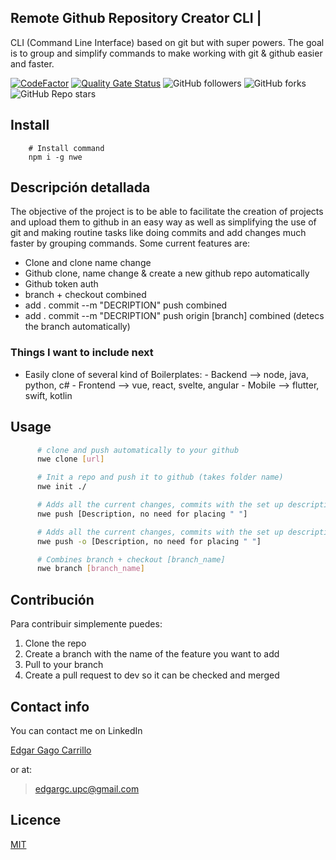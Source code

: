 ## Remote Github Repository Creator CLI | 

CLI (Command Line Interface) based on git but with super powers. The goal is to group and simplify commands to make working with git & github easier and faster.

[![CodeFactor](https://www.codefactor.io/repository/github/gagocarrilloedgar/nwe/badge)](https://www.codefactor.io/repository/github/gagocarrilloedgar/nwe) [![Quality Gate Status](https://sonarcloud.io/api/project_badges/measure?project=gagocarrilloedgar_gitx&metric=alert_status)](https://sonarcloud.io/dashboard?id=gagocarrilloedgar_gitx) ![GitHub followers](https://img.shields.io/github/followers/gagocarrilloedgar?style=social) ![GitHub forks](https://img.shields.io/github/forks/gagocarrilloedgar/gitx?style=social) ![GitHub Repo stars](https://img.shields.io/github/stars/gagocarrilloedgar/gitx?style=social)

## Install

```shell
    # Install command
    npm i -g nwe
```

## Descripción detallada 

The objective of the project is to be able to facilitate the creation of projects and upload them to github in an easy way as well as simplifying the use of git and making routine tasks like doing commits and add changes much faster by grouping commands. Some current features are:

- Clone and clone name change
- Github clone, name change & create a new github repo automatically
- Github token auth
- branch + checkout combined
- add . commit --m "DECRIPTION" push combined
- add . commit --m "DECRIPTION" push origin [branch] combined (detecs the branch automatically)

### Things I want to include next

- Easily clone of several kind of Boilerplates:
      - Backend --> node, java, python, c#
      - Frontend --> vue, react, svelte, angular
      - Mobile --> flutter, swift, kotlin

## Usage

```sh
      # clone and push automatically to your github
      nwe clone [url] 
```

```sh
      # Init a repo and push it to github (takes folder name)
      nwe init ./
```

```sh
      # Adds all the current changes, commits with the set up description and push to the repo
      nwe push [Description, no need for placing " "]
```


```sh
      # Adds all the current changes, commits with the set up description and push to the current branch you are working on at the moment
      nwe push -o [Description, no need for placing " "]
```


```sh
      # Combines branch + checkout [branch_name]
      nwe branch [branch_name]
```


## Contribución 

Para contribuir simplemente puedes:

1. Clone the repo
2. Create a branch with the name of the feature you want to add
3. Pull to your branch
4. Create a pull request to dev so it can be checked and merged


## Contact info 

You can contact me on LinkedIn

[Edgar Gago Carrillo](https://www.linkedin.com/in/edgargagocarrillo/)

or at:

> edgargc.upc@gmail.com

## Licence 

[MIT](https://opensource.org/licenses/MIT)
